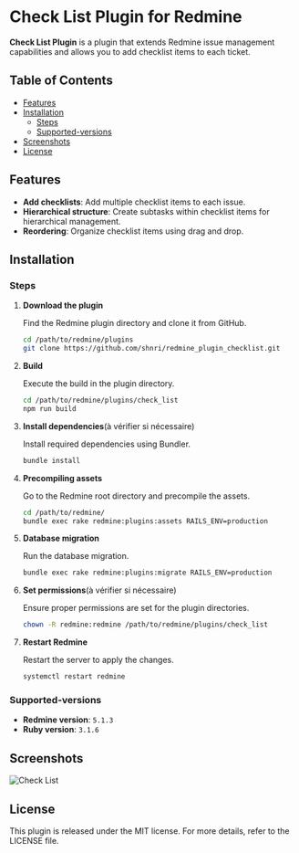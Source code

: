 # Check List Plugin for Redmine

**Check List Plugin** is a plugin that extends Redmine issue management capabilities and allows you to add checklist items to each ticket.

## Table of Contents

- [Features](#Features)
- [Installation](#Installation)
  - [Steps](#Steps)
  - [Supported-versions](#Supported-versions)
- [Screenshots](#Screenshots)
- [License](#License)

## Features

- **Add checklists**: Add multiple checklist items to each issue.
- **Hierarchical structure**: Create subtasks within checklist items for hierarchical management.
- **Reordering**: Organize checklist items using drag and drop.

## Installation

### Steps

1. **Download the plugin**

    Find the Redmine plugin directory and clone it from GitHub.
   ```bash
   cd /path/to/redmine/plugins
   git clone https://github.com/shnri/redmine_plugin_checklist.git

2. **Build**
   
   Execute the build in the plugin directory.
   ```bash
   cd /path/to/redmine/plugins/check_list
   npm run build

3. **Install dependencies**(à vérifier si nécessaire)

   Install required dependencies using Bundler.
   ```bash
   bundle install

4. **Precompiling assets**
   
   Go to the Redmine root directory and precompile the assets.
   ```bash
   cd /path/to/redmine/
   bundle exec rake redmine:plugins:assets RAILS_ENV=production

5. **Database migration**

   Run the database migration.
   ```bash
   bundle exec rake redmine:plugins:migrate RAILS_ENV=production

6. **Set permissions**(à vérifier si nécessaire)

   Ensure proper permissions are set for the plugin directories.
   ```bash
   chown -R redmine:redmine /path/to/redmine/plugins/check_list   

7. **Restart Redmine**
   
   Restart the server to apply the changes.
   ```bash
   systemctl restart redmine

### Supported-versions

- **Redmine version**: `5.1.3`
- **Ruby version**: `3.1.6`

## Screenshots

![Check List](https://github.com/shnri/redmine_plugin_checklist/blob/master/img/checklist.png)

## License
This plugin is released under the MIT license. For more details, refer to the LICENSE file.
